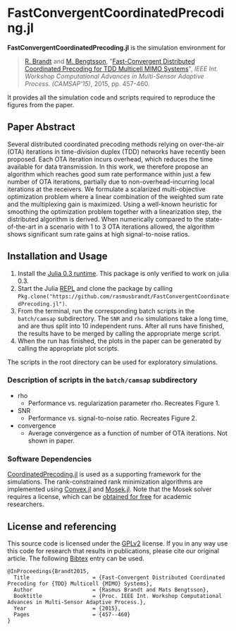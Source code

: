 # FastConvergentCoordinatedPrecoding.jl

**FastConvergentCoordinatedPrecoding.jl** is the simulation environment for
> [R. Brandt][rabr5411] and [M. Bengtsson][matben], "[Fast-Convergent Distributed Coordinated Precoding for TDD Multicell MIMO Systems](http://kth.diva-portal.org/smash/get/diva2:861877/FULLTEXT01.pdf)", _IEEE Int. Workshop Computational Advances in Multi-Sensor Adaptive Process. (CAMSAP'15)_, 2015, pp. 457-460.

It provides all the simulation code and scripts required to reproduce the figures from the paper.

## Paper Abstract
Several distributed coordinated precoding methods relying on over-the-air (OTA) iterations in time-division duplex (TDD) networks have recently been proposed. Each OTA iteration incurs overhead, which reduces the time available for data transmission. In this work, we therefore propose an algorithm which reaches good sum rate performance within just a few number of OTA iterations, partially due to non-overhead-incurring local iterations at the receivers. We formulate a scalarized multi-objective optimization problem where a linear combination of the weighted sum rate and the multiplexing gain is maximized. Using a well-known heuristic for smoothing the optimization problem together with a linearization step, the distributed algorithm is derived. When numerically compared to the state-of-the-art in a scenario with 1 to 3 OTA iterations allowed, the algorithm shows significant sum rate gains at high signal-to-noise ratios.

## Installation and Usage

1. Install the [Julia 0.3 runtime](http://julialang.org/downloads/oldreleases.html). This package is only verified to work on julia 0.3.
2. Start the Julia [REPL](https://en.wikipedia.org/wiki/Read%E2%80%93eval%E2%80%93print_loop) and clone the package by calling `Pkg.clone("https://github.com/rasmusbrandt/FastConvergentCoordinatedPrecoding.jl")`.
3. From the terminal, run the corresponding batch scripts in the `batch/camsap` subdirectory. The `SNR` and `rho` simulations take a long time, and are thus split into 10 independent runs. After all runs have finished, the results have to be merged by calling the appropriate merge script.
4. When the run has finished, the plots in the paper can be generated by calling the appropriate plot scripts.

The scripts in the root directory can be used for exploratory simulations.

### Description of scripts in the `batch/camsap` subdirectory

- rho
  - Performance vs. regularization parameter rho. Recreates Figure 1.
- SNR
  - Performance vs. signal-to-noise ratio. Recreates Figure 2.
- convergence
  - Average convergence as a function of number of OTA iterations. Not shown in paper.

### Software Dependencies
[CoordinatedPrecoding.jl][CoordinatedPrecodingJL] is used as a supporting framework for the simulations. The rank-constrained rank minimization algorithms are implemented using [Convex.jl][ConvexJL] and [Mosek.jl][MosekJL]. Note that the Mosek solver requires a license, which can be [obtained for free](https://www.mosek.com/resources/academic-license) for academic researchers.

## License and referencing
This source code is licensed under the [GPLv2][gplv2] license. If you in any way
use this code for research that results in publications, please cite our
original article. The following [Bibtex][bibtex] entry can be used.
```
@InProceedings{Brandt2015,
  Title                    = {Fast-Convergent Distributed Coordinated Precoding for {TDD} Multicell {MIMO} Systems},
  Author                   = {Rasmus Brandt and Mats Bengtsson},
  Booktitle                = {Proc. IEEE Int. Workshop Computational Advances in Multi-Sensor Adaptive Process.},
  Year                     = {2015},
  Pages                    = {457--460}
}
```

[rabr5411]: http://www.kth.se/profile/rabr5411
[matben]: http://www.kth.se/profile/matben
[CoordinatedPrecodingJL]: https://github.com/rasmusbrandt/CoordinatedPrecoding.jl
[ConvexJL]: https://github.com/JuliaOpt/Convex.jl
[MosekJL]: https://github.com/JuliaOpt/Mosek.jl
[gplv2]: http://choosealicense.com/licenses/gpl-v2
[bibtex]: http://www.bibtex.org/
